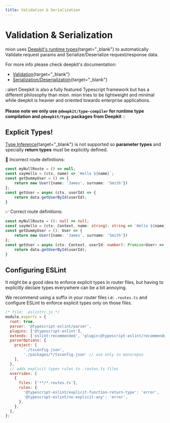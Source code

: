 ```yaml
---
title: Validation & Serialization
---
```


# Validation & Serialization


mion uses [Deepkit's runtime types](https://deepkit.io/documentation/runtime-types.html){target="_blank"} to automatically Validate request params and Serialize/Deserialize request/response data.

For more info please check deepkit's documentation:
- [Validation](https://deepkit.io/documentation/validation.html){target="_blank"}
- [Serialization/Deserialization](https://deepkit.io/documentation/serialization.html){target="_blank"}

::alert
Deepkit is also a fully featured Typescript framework but has a different philosophy than mion. mion tries to be lightweight and minimal while deepkit is heavier and oriented towards enterprise applications.
<br/><br/>
**Please note we only use `@deepkit/type-compiler` for runtime type compilation and `@deepkit/type` packages from Deepkit**
::



## Explicit Types!

[Type Inference](https://www.typescriptlang.org/docs/handbook/type-inference.html){target="_blank"} is not supported so **parameter types** and specially **return types** must be explicitly defined.

🚫 Incorrect route definitions:

```ts
const myNullRoute = () => null; 
const sayHello = (ctx, name) => `Hello ${name}`;
const getDummyUser = () => { 
    return new User({name: 'James', surname: 'Smith'})
};
const getUser = async (ctx, userId) => {
    return data.getUserById(userId);
}
```

✅ Correct route definitions:

```ts
const myNullRoute = (): null => null;
const sayHello = (ctx: Context, name: string): string => `Hello ${name}`;
const getDummyUser = (): User => {
    return new User({name: 'James', surname: 'Smith'})
};
const getUser = async (ctx: Context, userId: number): Promise<User> => {
    return data.getUserById(userId);
}
```

## Configuring ESLint

It might be a good idea to enforce explicit types in router files, but having to explicitly declare types everywhere can be a bit annoying.

We recommend using a suffix in your router files i.e: `.routes.ts` and configure ESLint to enforce explicit types only on those files.

```js
/* file: .eslintrc.js */
module.exports = {
  root: true,
  parser: '@typescript-eslint/parser',
  plugins: ['@typescript-eslint'],
  extends: ['eslint:recommended', 'plugin:@typescript-eslint/recommended'],
  parserOptions: {
    project: [
        './tsconfig.json',
        './packages/*/tsconfig.json' // use only in monorepos 
    ],
  },
  // adds explicit types rules to .routes.ts files 
  overrides: [
    {
      files: ['**/*.routes.ts'],
      rules: {
        '@typescript-eslint/explicit-function-return-type': 'error',
        '@typescript-eslint/no-explicit-any': 'error',
      },
    },
  ],
};
```
